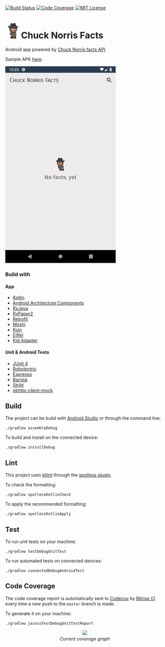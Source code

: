 [![Build Status](https://app.bitrise.io/app/e26f64bbf0cb8d28/status.svg?token=FZ7LO_Dr3gxWUiMjPRXTDg&branch=master)](https://app.bitrise.io/app/e26f64bbf0cb8d28) 
[![Code Coverage](https://codecov.io/gh/adrielcafe/ChuckNorrisFacts/branch/master/graph/badge.svg)](https://codecov.io/gh/adrielcafe/ChuckNorrisFacts) 
[![MIT License](https://img.shields.io/badge/License-MIT-yellow.svg)](https://opensource.org/licenses/MIT) 

<h1><img src="https://github.com/adrielcafe/ChuckNorrisFacts/blob/master/app/src/main/res/drawable/state_empty.gif?raw=true">Chuck Norris Facts</h1>

Android app powered by [Chuck Norris facts API](https://api.chucknorris.io/).

Sample APK [here](https://app.bitrise.io/artifact/13367550/p/c965378103d159f37eae06e9dc1d4ba6).

<img src="https://github.com/adrielcafe/ChuckNorrisFacts/blob/master/demo.gif?raw=true" width="350">

### Build with

#### App
* [Kotlin](https://github.com/JetBrains/kotlin)
* [Android Architecture Components](https://github.com/googlesamples/android-architecture-components)
* [RxJava](https://github.com/ReactiveX/RxJava)
* [RxPaper2](https://github.com/pakoito/RxPaper2)
* [Retrofit](https://github.com/square/retrofit)
* [Moshi](https://github.com/square/moshi)
* [Koin](https://github.com/InsertKoinIO/koin)
* [Eiffel](https://github.com/etiennelenhart/Eiffel)
* [Kid Adapter](https://github.com/Link184/KidAdapter)

#### Unit & Android Tests
* [JUnit 4](https://github.com/junit-team/junit4)
* [Robolectric](https://github.com/robolectric/robolectric)
* [Espresso](https://developer.android.com/training/testing/espresso)
* [Barista](https://github.com/SchibstedSpain/Barista)
* [Strikt](https://github.com/robfletcher/strikt)
* [okhttp-client-mock](https://github.com/gmazzo/okhttp-client-mock)

## Build
The project can be build with [Android Studio](https://developer.android.com/studio) or through the command line:
```
./gradlew assembleDebug
```

To build and install on the connected device:
```
./gradlew installDebug
```

## Lint
This project uses [ktlint](https://github.com/pinterest/ktlint) through the [spotless plugin](https://github.com/diffplug/spotless).

To check the formatting:
```
./gradlew spotlessKotlinCheck
```

To apply the recommended formatting:
```
./gradlew spotlessKotlinApply
```

## Test
To run unit tests on your machine:
```
./gradlew testDebugUnitTest
```

To run automated tests on connected devices:
```
./gradlew connectedDebugAndroidTest
```

## Code Coverage
The code coverage report is automatically sent to [Codecov](https://codecov.io/) by [Bitrise CI](https://www.bitrise.io/) every time a new push to the `master` branch is made.

To generate it on your machine:
```
./gradlew jacocoTestDebugUnitTestReport
```
<p align="center">
  <img src="https://codecov.io/gh/adrielcafe/ChuckNorrisFacts/branch/master/graphs/icicle.svg">
  <br>
  <i>Current coverage graph</i>
</p>